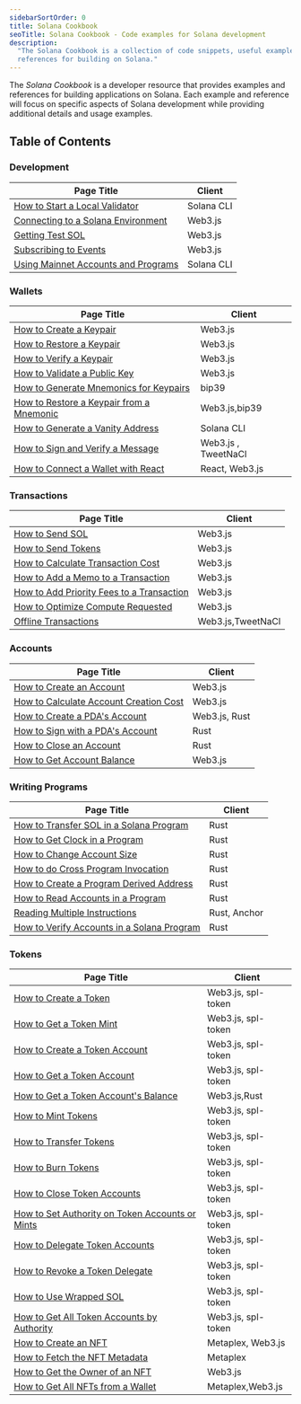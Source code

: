 ```yaml
---
sidebarSortOrder: 0
title: Solana Cookbook
seoTitle: Solana Cookbook - Code examples for Solana development
description:
  "The Solana Cookbook is a collection of code snippets, useful examples, and
  references for building on Solana."
---
```


The _Solana Cookbook_ is a developer resource that provides examples and
references for building applications on Solana. Each example and reference will
focus on specific aspects of Solana development while providing additional
details and usage examples.

## Table of Contents

### Development

| Page Title                                                                                                                | Client     |
| ------------------------------------------------------------------------------------------------------------------------- | ---------- |
| [How to Start a Local Validator](https://solana.com/developers/cookbook/development/start-local-validator)                | Solana CLI |
| [Connecting to a Solana Environment](https://solana.com/developers/cookbook/development/connect-environment)              | Web3.js    |
| [Getting Test SOL](https://solana.com/developers/cookbook/development/test-sol)                                           | Web3.js    |
| [Subscribing to Events](https://solana.com/developers/cookbook/development/subscribing-events)                            | Web3.js    |
| [Using Mainnet Accounts and Programs](https://solana.com/developers/cookbook/development/using-mainnet-accounts-programs) | Solana CLI |

### Wallets

| Page Title                                                                                                       | Client              |
| ---------------------------------------------------------------------------------------------------------------- | ------------------- |
| [How to Create a Keypair](https://solana.com/developers/cookbook/wallets/create-keypair)                         | Web3.js             |
| [How to Restore a Keypair](https://solana.com/developers/cookbook/wallets/restore-keypair)                       | Web3.js             |
| [How to Verify a Keypair](https://solana.com/developers/cookbook/wallets/verify-keypair)                         | Web3.js             |
| [How to Validate a Public Key](https://solana.com/developers/cookbook/wallets/check-publickey)                   | Web3.js             |
| [How to Generate Mnemonics for Keypairs](https://solana.com/developers/cookbook/wallets/generate-mnemonic)       | bip39               |
| [How to Restore a Keypair from a Mnemonic](https://solana.com/developers/cookbook/wallets/restore-from-mnemonic) | Web3.js,bip39       |
| [How to Generate a Vanity Address](https://solana.com/developers/cookbook/wallets/generate-vanity-address)       | Solana CLI          |
| [How to Sign and Verify a Message](https://solana.com/developers/cookbook/wallets/sign-message)                  | Web3.js , TweetNaCl |
| [How to Connect a Wallet with React](https://solana.com/developers/cookbook/wallets/connect-wallet-react)        | React, Web3.js      |

### Transactions

| Page Title                                                                                                         | Client            |
| ------------------------------------------------------------------------------------------------------------------ | ----------------- |
| [How to Send SOL](https://solana.com/developers/cookbook/transactions/send-sol)                                    | Web3.js           |
| [How to Send Tokens](https://solana.com/developers/cookbook/transactions/send-tokens)                              | Web3.js           |
| [How to Calculate Transaction Cost](https://solana.com/developers/cookbook/transactions/calculate-cost)            | Web3.js           |
| [How to Add a Memo to a Transaction](https://solana.com/developers/cookbook/transactions/add-memo)                 | Web3.js           |
| [How to Add Priority Fees to a Transaction](https://solana.com/developers/cookbook/transactions/add-priority-fees) | Web3.js           |
| [How to Optimize Compute Requested](https://solana.com/developers/cookbook/transactions/optimize-compute)          | Web3.js           |
| [Offline Transactions](https://solana.com/developers/cookbook/transactions/offline-transactions)                   | Web3.js,TweetNaCl |

### Accounts

| Page Title                                                                                               | Client        |
| -------------------------------------------------------------------------------------------------------- | ------------- |
| [How to Create an Account](https://solana.com/developers/cookbook/accounts/create-account)               | Web3.js       |
| [How to Calculate Account Creation Cost](https://solana.com/developers/cookbook/accounts/calculate-rent) | Web3.js       |
| [How to Create a PDA's Account](https://solana.com/developers/cookbook/accounts/create-pda-account)      | Web3.js, Rust |
| [How to Sign with a PDA's Account](https://solana.com/developers/cookbook/accounts/sign-with-pda)        | Rust          |
| [How to Close an Account](https://solana.com/developers/cookbook/accounts/close-account)                 | Rust          |
| [How to Get Account Balance](https://solana.com/developers/cookbook/accounts/get-account-balance)        | Web3.js       |

### Writing Programs

| Page Title                                                                                                     | Client       |
| -------------------------------------------------------------------------------------------------------------- | ------------ |
| [How to Transfer SOL in a Solana Program](https://solana.com/developers/cookbook/programs/transfer-sol)        | Rust         |
| [How to Get Clock in a Program](https://solana.com/developers/cookbook/programs/clock)                         | Rust         |
| [How to Change Account Size](https://solana.com/developers/cookbook/programs/change-account-size)              | Rust         |
| [How to do Cross Program Invocation](https://solana.com/developers/cookbook/programs/cross-program-invocation) | Rust         |
| [How to Create a Program Derived Address](https://solana.com/developers/cookbook/programs/create-pda)          | Rust         |
| [How to Read Accounts in a Program](https://solana.com/developers/cookbook/programs/read-accounts)             | Rust         |
| [Reading Multiple Instructions](https://solana.com/developers/cookbook/programs/read-multiple-instructions)    | Rust, Anchor |
| [How to Verify Accounts in a Solana Program](https://solana.com/developers/cookbook/programs/verify-accounts)  | Rust         |

### Tokens

| Page Title                                                                                                                  | Client             |
| --------------------------------------------------------------------------------------------------------------------------- | ------------------ |
| [How to Create a Token](https://solana.com/developers/cookbook/tokens/create-mint-account)                                  | Web3.js, spl-token |
| [How to Get a Token Mint](https://solana.com/developers/cookbook/tokens/get-token-mint)                                     | Web3.js, spl-token |
| [How to Create a Token Account](https://solana.com/developers/cookbook/tokens/create-token-account)                         | Web3.js, spl-token |
| [How to Get a Token Account](https://solana.com/developers/cookbook/tokens/get-token-account)                               | Web3.js, spl-token |
| [How to Get a Token Account's Balance](https://solana.com/developers/cookbook/tokens/get-token-balance)                     | Web3.js,Rust       |
| [How to Mint Tokens](https://solana.com/developers/cookbook/tokens/mint-tokens)                                             | Web3.js, spl-token |
| [How to Transfer Tokens](https://solana.com/developers/cookbook/tokens/transfer-tokens)                                     | Web3.js, spl-token |
| [How to Burn Tokens](https://solana.com/developers/cookbook/tokens/burn-tokens)                                             | Web3.js, spl-token |
| [How to Close Token Accounts](https://solana.com/developers/cookbook/tokens/close-token-accounts)                           | Web3.js, spl-token |
| [How to Set Authority on Token Accounts or Mints](https://solana.com/developers/cookbook/tokens/set-update-token-authority) | Web3.js, spl-token |
| [How to Delegate Token Accounts](https://solana.com/developers/cookbook/tokens/approve-token-delegate)                      | Web3.js, spl-token |
| [How to Revoke a Token Delegate](https://solana.com/developers/cookbook/tokens/revoke-token-delegate)                       | Web3.js, spl-token |
| [How to Use Wrapped SOL](https://solana.com/developers/cookbook/tokens/manage-wrapped-sol)                                  | Web3.js, spl-token |
| [How to Get All Token Accounts by Authority](https://solana.com/developers/cookbook/tokens/get-all-token-accounts)          | Web3.js, spl-token |
| [How to Create an NFT](https://solana.com/developers/cookbook/tokens/create-nft)                                            | Metaplex, Web3.js  |
| [How to Fetch the NFT Metadata](https://solana.com/developers/cookbook/tokens/fetch-nft-metadata)                           | Metaplex           |
| [How to Get the Owner of an NFT](https://solana.com/developers/cookbook/tokens/get-nft-owner)                               | Web3.js            |
| [How to Get All NFTs from a Wallet](https://solana.com/developers/cookbook/tokens/fetch-all-nfts)                           | Metaplex,Web3.js   |
